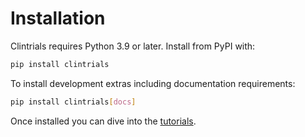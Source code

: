 # Installation

Clintrials requires Python 3.9 or later. Install from PyPI with:

```bash
pip install clintrials
```

To install development extras including documentation requirements:

```bash
pip install clintrials[docs]
```

Once installed you can dive into the [tutorials](user_guide/tutorials.md).
